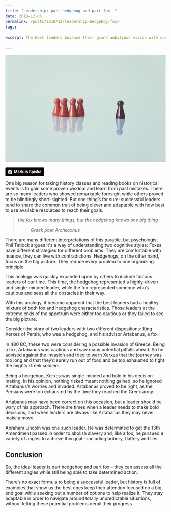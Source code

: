 ```yaml
---
title: "Leadership: part hedgehog and part fox  "
date: 2018-12-06
permalink: /posts/2018/12/leadership-hedgehog-fox/
tags:
 
excerpt: The best leaders balance their grand ambitious vision with caution and an attention to details

---
```


![Leaders](/images/photo-1541844053589-346841d0b34c.jpg "Leaders")

<a style="background-color:black;color:white;text-decoration:none;padding:4px 6px;font-family:-apple-system, BlinkMacSystemFont, &quot;San Francisco&quot;, &quot;Helvetica Neue&quot;, Helvetica, Ubuntu, Roboto, Noto, &quot;Segoe UI&quot;, Arial, sans-serif;font-size:12px;font-weight:bold;line-height:1.2;display:inline-block;border-radius:3px" href="https://unsplash.com/@markusspiske?utm_medium=referral&amp;utm_campaign=photographer-credit&amp;utm_content=creditBadge" target="_blank" rel="noopener noreferrer" title="Download free do whatever you want high-resolution photos from Markus Spiske"><span style="display:inline-block;padding:2px 3px"><svg xmlns="http://www.w3.org/2000/svg" style="height:12px;width:auto;position:relative;vertical-align:middle;top:-1px;fill:white" viewBox="0 0 32 32"><title>unsplash-logo</title><path d="M20.8 18.1c0 2.7-2.2 4.8-4.8 4.8s-4.8-2.1-4.8-4.8c0-2.7 2.2-4.8 4.8-4.8 2.7.1 4.8 2.2 4.8 4.8zm11.2-7.4v14.9c0 2.3-1.9 4.3-4.3 4.3h-23.4c-2.4 0-4.3-1.9-4.3-4.3v-15c0-2.3 1.9-4.3 4.3-4.3h3.7l.8-2.3c.4-1.1 1.7-2 2.9-2h8.6c1.2 0 2.5.9 2.9 2l.8 2.4h3.7c2.4 0 4.3 1.9 4.3 4.3zm-8.6 7.5c0-4.1-3.3-7.5-7.5-7.5-4.1 0-7.5 3.4-7.5 7.5s3.3 7.5 7.5 7.5c4.2-.1 7.5-3.4 7.5-7.5z"></path></svg></span><span style="display:inline-block;padding:2px 3px">Markus Spiske</span></a>

One big reason for taking history classes and reading books on historical events is to gain some proven wisdom and learn from past mistakes. There are so many leaders who  showed remarkable foresight while others proved to be blindingly short-sighted. But one thing’s for sure: successful leaders tend to share the common trait of being clever and adaptable with how best to use available resources to reach their goals.

> _the fox knows many things, but the hedgehog knows one big thing_
>
>> <cite>Greek poet Archilochus</cite>

There are many different interpretations of this parable, but psychologist Phil Tetlock argues it's a way of understanding two cognitive styles: Foxes have different strategies for different problems. They are comfortable with nuance, they can live with contradictions. Hedgehogs, on the other hand, focus on the big picture. They reduce every problem to one organizing principle.

This analogy was quickly expanded upon by others to include famous leaders of our time. This time, the hedgehog represented a highly-driven and single-minded leader, while the fox represented someone who’s cautious and sees all the obstacles in their way.

With this analogy, it became apparent that the best leaders had a healthy mixture of both fox and hedgehog characteristics. Those leaders at the extreme ends of the spectrum were either too cautious or they failed to see the big picture.

Consider the story of two leaders with two different dispositions: King Xerxes of Persia, who was a hedgehog, and his advisor Artabanus, a fox.

In 480 BC, these two were considering a possible invasion of Greece. Being a fox, Artabanus was cautious and saw many potential pitfalls ahead. So he advised against the invasion and tried to warn Xerxes that the journey was too long and that they’d surely run out of food and be too exhausted to fight the mighty Greek soldiers.

Being a hedgehog, Xerxes was single-minded and bold in his decision-making. In his opinion, nothing risked meant nothing gained, so he ignored Artabanus’s worries and invaded. Artabanus proved to be right, as the Persians were too exhausted by the time they reached the Greek army.

Artabanus may have been correct on this occasion, but a leader should be wary of his approach. There are times when a leader needs to make bold decisions, and when leaders are always like Artabanus they may never make a move.

Abraham Lincoln was one such leader. He was determined to get the 13th Amendment passed in order to abolish slavery and, like a fox, he pursued a variety of angles to achieve this goal – including bribery, flattery and lies.

## Conclusion

So, the ideal leader is part hedgehog and part fox – they can assess all the different angles while still being able to take determined action.

There’s no exact formula to being a successful leader, but history is full of examples that show us the best ones keep their attention focused on a big end goal while seeking out a number of options to help realize it. They stay adaptable in order to navigate around totally unpredictable situations, without letting these potential problems derail their progress


